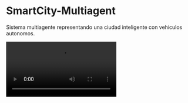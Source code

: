 # SmartCity-Multiagent
Sistema multiagente representando una ciudad inteligente con vehiculos autonomos.

![](./demo.mp4)

